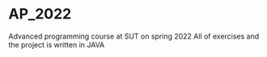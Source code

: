 # AP_2022
Advanced programming course at SUT on spring 2022
All of exercises and the project is written in JAVA
